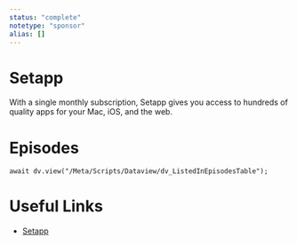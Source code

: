 ```yaml
---
status: "complete"
notetype: "sponsor"
alias: []
---
```

# Setapp
With a single monthly subscription, Setapp gives you access to hundreds of quality apps for your Mac, iOS, and the web.

# Episodes
```dataviewjs
await dv.view("/Meta/Scripts/Dataview/dv_ListedInEpisodesTable");
```
# Useful Links
- [Setapp](https://setapp.com/?utm_source=sponsorship&utm_medium=podcast&utm_campaign=automators)